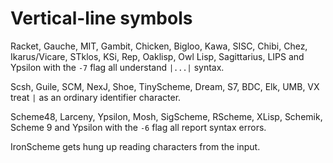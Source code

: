 # Vertical-line symbols

Racket, Gauche, MIT, Gambit, Chicken, Bigloo, Kawa, SISC, Chibi, Chez, Ikarus/Vicare, STklos, KSi, Rep, Oaklisp, Owl Lisp, Sagittarius, LIPS and Ypsilon with the `-7` flag all understand `|...|` syntax.

Scsh, Guile, SCM, NexJ, Shoe, TinyScheme, Dream, S7, BDC, Elk, UMB, VX treat `|` as an ordinary
identifier character.

Scheme48, Larceny, Ypsilon, Mosh, SigScheme, RScheme, XLisp, Schemik, Scheme 9 and Ypsilon with the `-6` flag all report syntax errors.

IronScheme gets hung up reading characters from the input.
